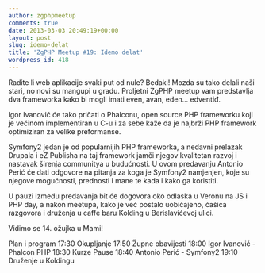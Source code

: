 ```yaml
---
author: zgphpmeetup
comments: true
date: 2013-03-03 20:49:19+00:00
layout: post
slug: idemo-delat
title: 'ZgPHP Meetup #19: Idemo delat'
wordpress_id: 418
---
```


Radite li web aplikacije svaki put od nule? Bedaki! Mozda su tako delali naši stari, no novi su mangupi u gradu. Proljetni ZgPHP meetup vam predstavlja dva frameworka kako bi mogli imati even, avan, eden... edventiđ.

Igor Ivanović će tako pričati o Phalconu, open source PHP frameworku koji je većinom implementiran u C-u i za sebe kaže da je najbrži PHP framework optimiziran za velike preformanse.

Symfony2 jedan je od popularnijih PHP frameworka, a nedavni prelazak Drupala i eZ Publisha na taj framework jamči njegov kvalitetan razvoj i nastavak širenja communitya u budućnosti. U ovom predavanju Antonio Perić će dati odgovore na pitanja za koga je Symfony2 namjenjen, koje su njegove mogućnosti, prednosti i mane te kada i kako ga koristiti.

U pauzi između predavanja bit će dogovora oko odlaska u Veronu na JS i PHP day, a nakon meetupa, kako je već postalo uobičajeno, čašica razgovora i druženja u caffe baru Kolding u Berislavićevoj ulici.

Vidimo se 14. ožujka u Mami!

Plan i program
17:30 Okupljanje
17:50 Župne obavijesti
18:00 Igor Ivanović - Phalcon PHP
18:30 Kurze Pause
18:40 Antonio Perić - Symfony2
19:10 Druženje u Koldingu
